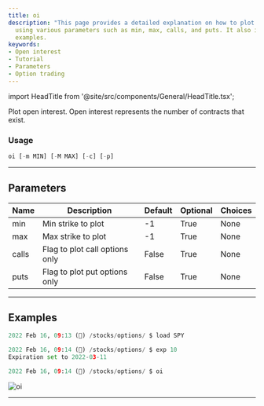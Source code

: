 ```yaml
---
title: oi
description: "This page provides a detailed explanation on how to plot open interest"
  using various parameters such as min, max, calls, and puts. It also includes usage
  examples.
keywords:
- Open interest
- Tutorial
- Parameters
- Option trading
---
```


import HeadTitle from '@site/src/components/General/HeadTitle.tsx';

<HeadTitle title="stocks/options/oi - Reference | OpenBB Terminal Docs" />

Plot open interest. Open interest represents the number of contracts that exist.

### Usage

```python
oi [-m MIN] [-M MAX] [-c] [-p]
```

---

## Parameters

| Name | Description | Default | Optional | Choices |
| ---- | ----------- | ------- | -------- | ------- |
| min | Min strike to plot | -1 | True | None |
| max | Max strike to plot | -1 | True | None |
| calls | Flag to plot call options only | False | True | None |
| puts | Flag to plot put options only | False | True | None |


---

## Examples

```python
2022 Feb 16, 09:13 (🦋) /stocks/options/ $ load SPY

2022 Feb 16, 09:14 (🦋) /stocks/options/ $ exp 10
Expiration set to 2022-03-11

2022 Feb 16, 09:14 (🦋) /stocks/options/ $ oi
```
![oi](https://user-images.githubusercontent.com/46355364/154282811-b8b7d36b-2e4e-44c0-8026-b244d97a8608.png)

---
